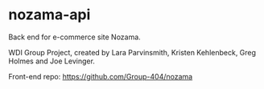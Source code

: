 # nozama-api
Back end for e-commerce site Nozama.

WDI Group Project, created by Lara Parvinsmith, Kristen Kehlenbeck, Greg Holmes and Joe Levinger.

Front-end repo: https://github.com/Group-404/nozama
